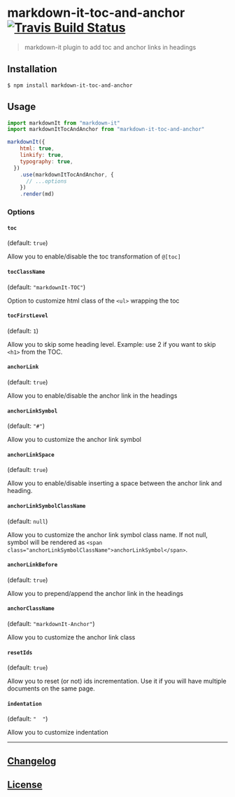 # markdown-it-toc-and-anchor [![Travis Build Status](https://travis-ci.org/MoOx/markdown-it-toc-and-anchor.svg)](https://travis-ci.org/MoOx/markdown-it-toc-and-anchor)

> markdown-it plugin to add toc and anchor links in headings

## Installation

```console
$ npm install markdown-it-toc-and-anchor
```

## Usage

```js
import markdownIt from "markdown-it"
import markdownItTocAndAnchor from "markdown-it-toc-and-anchor"

markdownIt({
    html: true,
    linkify: true,
    typography: true,
  })
    .use(markdownItTocAndAnchor, {
      // ...options
    })
    .render(md)
```

### Options

#### `toc`

(default: `true`)

Allow you to enable/disable the toc transformation of `@[toc]`

#### `tocClassName`

(default: `"markdownIt-TOC"`)

Option to customize html class of the `<ul>` wrapping the toc

#### `tocFirstLevel`

(default: `1`)

Allow you to skip some heading level. Example: use 2 if you want to skip `<h1>`
from the TOC.

#### `anchorLink`

(default: `true`)

Allow you to enable/disable the anchor link in the headings

#### `anchorLinkSymbol`

(default: `"#"`)

Allow you to customize the anchor link symbol

#### `anchorLinkSpace`

(default: `true`)

Allow you to enable/disable inserting a space between the anchor link and heading.

#### `anchorLinkSymbolClassName`

(default: `null`)

Allow you to customize the anchor link symbol class name. If not null, symbol will be rendered as `<span class="anchorLinkSymbolClassName">anchorLinkSymbol</span>`.

#### `anchorLinkBefore`

(default: `true`)

Allow you to prepend/append the anchor link in the headings

#### `anchorClassName`

(default: `"markdownIt-Anchor"`)

Allow you to customize the anchor link class

#### `resetIds`

(default: `true`)

Allow you to reset (or not) ids incrementation. Use it if you will have multiple
documents on the same page.

#### `indentation`

(default: `"  "`)

Allow you to customize indentation

---

## [Changelog](CHANGELOG.md)

## [License](LICENSE)
